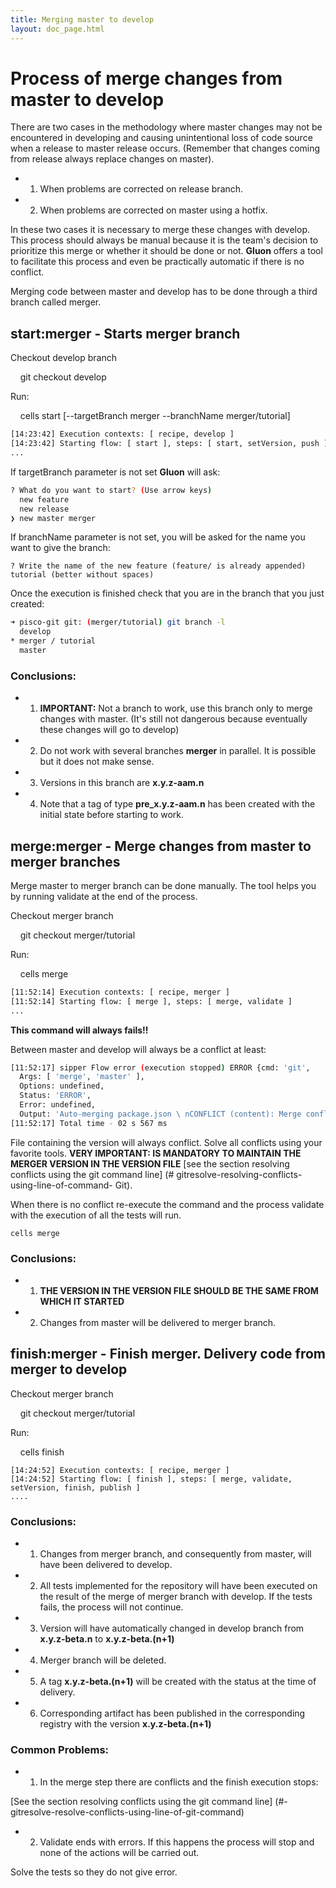 ```yaml
---
title: Merging master to develop
layout: doc_page.html
---
```


# Process of merge changes from master to develop

There are two cases in the methodology where master changes may not be encountered in developing and causing unintentional loss of code source when a release to master release occurs. (Remember that changes coming from release always replace changes on master).

- 1. When problems are corrected on release branch.
- 2. When problems are corrected on master using a hotfix.

In these two cases it is necessary to merge these changes with develop. This process should always be manual because it is the team's decision to prioritize this merge or whether it should be done or not. **Gluon** offers a tool to facilitate this process and even be practically automatic if there is no conflict.

Merging code between master and develop has to be done through a third branch called merger.

## start:merger - Starts merger branch

Checkout develop branch

    git checkout develop

Run:

    cells start [--targetBranch merger --branchName merger/tutorial]

```bash
[14:23:42] Execution contexts: [ recipe, develop ]
[14:23:42] Starting flow: [ start ], steps: [ start, setVersion, push ]
...
```

If targetBranch parameter is not set **Gluon** will ask:

```bash
? What do you want to start? (Use arrow keys)
  new feature
  new release
❯ new master merger
```

If branchName parameter is not set, you will be asked for the name you want to give the branch:

```
? Write the name of the new feature (feature/ is already appended) tutorial (better without spaces)
```

Once the execution is finished check that you are in the branch that you just created:

```bash
➜ pisco-git git: (merger/tutorial) git branch -l
  develop
* merger / tutorial
  master
```

### Conclusions:

- 1. **IMPORTANT:** Not a branch to work, use this branch only to merge changes with master. (It's still not dangerous because eventually these changes will go to develop)
- 2. Do not work with several branches **merger** in parallel. It is possible but it does not make sense.
- 3. Versions in this branch are **x.y.z-aam.n**
- 4. Note that a tag of type **pre_x.y.z-aam.n** has been created with the initial state before starting to work.

## merge:merger - Merge changes from **master** to **merger** branches

Merge master to merger branch can be done manually. The tool helps you by running validate at the end of the process.

Checkout merger branch

    git checkout merger/tutorial

Run:

    cells merge

```bash
[11:52:14] Execution contexts: [ recipe, merger ]
[11:52:14] Starting flow: [ merge ], steps: [ merge, validate ]
...
```

**This command will always fails!!**

Between master and develop will always be a conflict at least:

```bash
[11:52:17] sipper Flow error (execution stopped) ERROR {cmd: 'git',
  Args: [ 'merge', 'master' ],
  Options: undefined,
  Status: 'ERROR',
  Error: undefined,
  Output: 'Auto-merging package.json \ nCONFLICT (content): Merge conflict in package.json \ nAutomatic merge failed; Fix conflicts and then commit the result. \ N '}
[11:52:17] Total time - 02 s 567 ms
```

File containing the version will always conflict. Solve all conflicts using your favorite tools. **VERY IMPORTANT: IS MANDATORY TO MAINTAIN THE MERGER VERSION IN THE VERSION FILE** [see the section resolving conflicts using the git command line] (# gitresolve-resolving-conflicts-using-line-of-command- Git).

When there is no conflict re-execute the command and the process validate with the execution of all the tests will run.

    cells merge

### Conclusions:

- 1. **THE VERSION IN THE VERSION FILE SHOULD BE THE SAME FROM WHICH IT STARTED**
- 2. Changes from master will be delivered to merger branch.

## finish:merger - Finish merger. Delivery code from merger to develop

Checkout merger branch

    git checkout merger/tutorial

Run:

    cells finish

```
[14:24:52] Execution contexts: [ recipe, merger ]
[14:24:52] Starting flow: [ finish ], steps: [ merge, validate, setVersion, finish, publish ]
....
```

### Conclusions:

- 1. Changes from merger branch, and consequently from master, will have been delivered to develop.
- 2. All tests implemented for the repository will have been executed on the result of the merge of merger branch with develop. If the tests fails, the process will not continue.
- 3. Version will have automatically changed in develop branch from **x.y.z-beta.n** to **x.y.z-beta.(n+1)**
- 4. Merger branch will be deleted.
- 5. A tag **x.y.z-beta.(n+1)** will be created with the status at the time of delivery.
- 6. Corresponding artifact has been published in the corresponding registry with the version **x.y.z-beta.(n+1)**

### Common Problems:

- 1. In the merge step there are conflicts and the finish execution stops:

[See the section resolving conflicts using the git command line] (#-gitresolve-resolve-conflicts-using-line-of-git-command)

- 2. Validate ends with errors. If this happens the process will stop and none of the actions will be carried out.

Solve the tests so they do not give error.